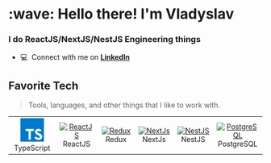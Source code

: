 <h1 align="left" id="readme-title">:wave: Hello there! I'm Vladyslav</h1>
<h3 align="left">I do ReactJS/NextJS/NestJS Engineering things</h3>

- :computer: &nbsp;Connect with me on **[LinkedIn]**

<h2 align="left">Favorite Tech</h2>

> Tools, languages, and other things that I like to work with.

<table>
  <tr>
    <td align="center" width="96">
      <a href="#">
        <img src="./img/typescript-original.svg" width="48" height="48" alt="TypeScript" />
      </a>
      <br>TypeScript
    </td>
        <td align="center" width="96">
      <a href="#">
        <img src="https://icons.veryicon.com/png/o/business/vscode-program-item-icon/react-3.png" width="48" height="48" alt="ReactJS" />
      </a>
      <br>ReactJS
    </td>
        <td align="center" width="96">
      <a href="#">
        <img src="https://cdn.worldvectorlogo.com/logos/redux.svg" width="48" height="48" alt="Redux" />
      </a>
      <br>Redux
    </td>
        <td align="center" width="96">
      <a href="#">
        <img src="https://static-00.iconduck.com/assets.00/next-js-icon-512x512-zuauazrk.png" width="48" height="48" alt="NextJs" />
      </a>
      <br>NextJs
    </td>
        <td align="center" width="96">
      <a href="#">
        <img src="https://static-00.iconduck.com/assets.00/nestjs-icon-512x510-9nvpcyc3.png" width="48" height="48" alt="NestJS" />
      </a>
      <br>NestJS
    </td>
        <td align="center" width="96">
      <a href="#">
        <img src="https://user-images.githubusercontent.com/24623425/36042969-f87531d4-0d8a-11e8-9dee-e87ab8c6a9e3.png" width="48" height="48" alt="PostgreSQL" />
      </a>
      <br>PostgreSQL
    </td>
  </tr>
</table>
<!-- links -->

[linkedin]: https://www.linkedin.com/in/vladyslav-i-9b22b5298 "Vladyslav Ievdokymov LinkedIn"
[upwork]: https://www.upwork.com/freelancers/~014c177f6b94316e1f "My Upwork"
